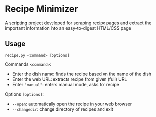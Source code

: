 # Recipe Minimizer
A scripting project developed for scraping recipe pages and extract the important information into an easy-to-digest HTML/CSS page

## Usage
  ```recipe.py <command> [options]```

Commands ```<command>```:
- Enter the dish name: finds the recipe based on the name of the dish
- Enter the web URL: extracts recipe from given (full) URL
- Enter ```"manual"```: enters manual mode, asks for recipe

Options ```[options]```:
- ```--open```: automatically open the recipe in your web browser
- ```--changedir```: change directory of recipes and exit
